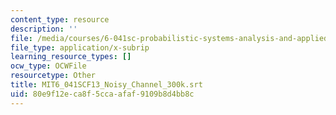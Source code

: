 ```yaml
---
content_type: resource
description: ''
file: /media/courses/6-041sc-probabilistic-systems-analysis-and-applied-probability-fall-2013/80e9f12eca8f5ccaafaf9109b8d4bb8c_MIT6_041SCF13_Noisy_Channel_300k.vtt
file_type: application/x-subrip
learning_resource_types: []
ocw_type: OCWFile
resourcetype: Other
title: MIT6_041SCF13_Noisy_Channel_300k.srt
uid: 80e9f12e-ca8f-5cca-afaf-9109b8d4bb8c
---
```

